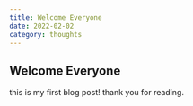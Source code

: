 ```yaml
---
title: Welcome Everyone
date: 2022-02-02
category: thoughts
---
```


## Welcome Everyone

this is my first blog post!
thank you for reading.
